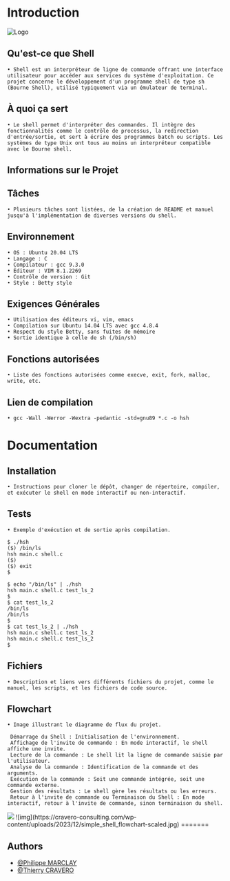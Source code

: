 # Introduction

![Logo](https://cravero-consulting.com/wp-content/uploads/2023/12/simple_shell.jpg)

## Qu'est-ce que Shell
	• Shell est un interpréteur de ligne de commande offrant une interface utilisateur pour accéder aux services du système d'exploitation. Ce projet concerne le développement d'un programme shell de type sh (Bourne Shell), utilisé typiquement via un émulateur de terminal.

## À quoi ça sert
	• Le shell permet d'interpréter des commandes. Il intègre des fonctionnalités comme le contrôle de processus, la redirection d'entrée/sortie, et sert à écrire des programmes batch ou scripts. Les systèmes de type Unix ont tous au moins un interpréteur compatible avec le Bourne shell.

## Informations sur le Projet

## Tâches
	• Plusieurs tâches sont listées, de la création de README et manuel jusqu'à l'implémentation de diverses versions du shell.

## Environnement
	• OS : Ubuntu 20.04 LTS
	• Langage : C
	• Compilateur : gcc 9.3.0
	• Éditeur : VIM 8.1.2269
	• Contrôle de version : Git
	• Style : Betty style

## Exigences Générales
	• Utilisation des éditeurs vi, vim, emacs
	• Compilation sur Ubuntu 14.04 LTS avec gcc 4.8.4
	• Respect du style Betty, sans fuites de mémoire
	• Sortie identique à celle de sh (/bin/sh)

## Fonctions autorisées
	• Liste des fonctions autorisées comme execve, exit, fork, malloc, write, etc.

## Lien de compilation
	• gcc -Wall -Werror -Wextra -pedantic -std=gnu89 *.c -o hsh

# Documentation

## Installation
	• Instructions pour cloner le dépôt, changer de répertoire, compiler, et exécuter le shell en mode interactif ou non-interactif.

## Tests
	• Exemple d'exécution et de sortie après compilation.

	$ ./hsh
	($) /bin/ls
	hsh main.c shell.c
	($)
	($) exit
	$

	$ echo "/bin/ls" | ./hsh
	hsh main.c shell.c test_ls_2
	$
	$ cat test_ls_2
	/bin/ls
	/bin/ls
	$
	$ cat test_ls_2 | ./hsh
	hsh main.c shell.c test_ls_2
	hsh main.c shell.c test_ls_2
	$

## Fichiers
	• Description et liens vers différents fichiers du projet, comme le manuel, les scripts, et les fichiers de code source.

## Flowchart
	• Image illustrant le diagramme de flux du projet.

	 Démarrage du Shell : Initialisation de l'environnement.
	 Affichage de l'invite de commande : En mode interactif, le shell affiche une invite.
	 Lecture de la commande : Le shell lit la ligne de commande saisie par l'utilisateur.
	 Analyse de la commande : Identification de la commande et des arguments.
	 Exécution de la commande : Soit une commande intégrée, soit une commande externe.
	 Gestion des résultats : Le shell gère les résultats ou les erreurs.
	 Retour à l'invite de commande ou Terminaison du Shell : En mode interactif, retour à l'invite de commande, sinon terminaison du shell.

<img src="https://cravero-consulting.com/wp-content/uploads/2023/12/simple_shell_flowchart-scaled.jpg">
		 <alt="Flowchart">
![img](https://cravero-consulting.com/wp-content/uploads/2023/12/simple_shell_flowchart-scaled.jpg)
=======
         <alt="Flowchart">

## Authors

- [@Philippe MARCLAY](https://github.com/PhMLakeofGeneva)
- [@Thierry CRAVERO](https://github.com/SpeedCash)
